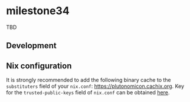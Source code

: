 # milestone34

TBD

## Development

## Nix configuration

It is strongly recommended to add the following binary cache to the `substituters` field of your `nix.conf`:  https://plutonomicon.cachix.org. Key for the `trusted-public-keys` field of `nix.conf` can be obtained [here](https://app.cachix.org/cache/public-plutonomicon).
